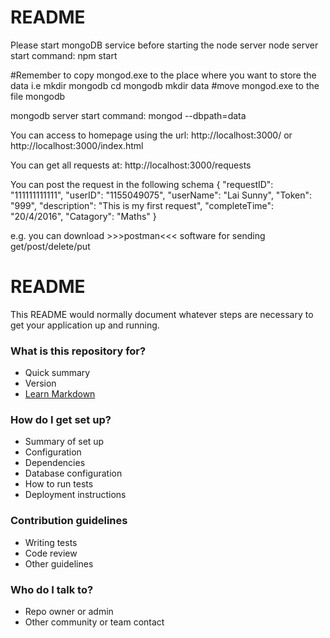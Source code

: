 # README #

Please start mongoDB service before starting the node server
node server start command: npm start

#Remember to copy mongod.exe to the place where you want to store the data
i.e
mkdir mongodb 
cd mongodb
mkdir data
#move mongod.exe to the file mongodb


mongodb server start command: mongod --dbpath=data


You can access to homepage using the url:
http://localhost:3000/ or http://localhost:3000/index.html


You can get all requests at:
http://localhost:3000/requests


You can post the request in the following schema
{
    "requestID": "111111111111",
    "userID": "1155049075",
    "userName": "Lai Sunny",
    "Token": "999",
    "description": "This is my first request",
    "completeTime": "20/4/2016",
    "Catagory": "Maths"
}


e.g. you can download >>>postman<<< software for sending get/post/delete/put 





# README #

This README would normally document whatever steps are necessary to get your application up and running.

### What is this repository for? ###

* Quick summary
* Version
* [Learn Markdown](https://bitbucket.org/tutorials/markdowndemo)

### How do I get set up? ###

* Summary of set up
* Configuration
* Dependencies
* Database configuration
* How to run tests
* Deployment instructions

### Contribution guidelines ###

* Writing tests
* Code review
* Other guidelines

### Who do I talk to? ###

* Repo owner or admin
* Other community or team contact